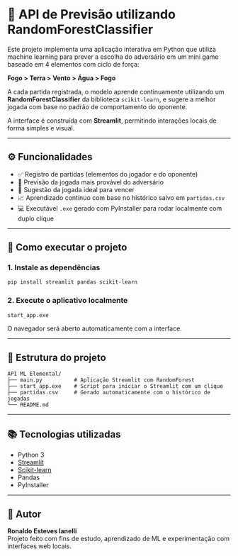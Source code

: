 # 🔮 API de Previsão utilizando RandomForestClassifier

Este projeto implementa uma aplicação interativa em Python que utiliza machine learning para prever a escolha do adversário em um mini game baseado em 4 elementos com ciclo de força:

**Fogo > Terra > Vento > Água > Fogo**

A cada partida registrada, o modelo aprende continuamente utilizando um **RandomForestClassifier** da biblioteca `scikit-learn`, e sugere a melhor jogada com base no padrão de comportamento do oponente.

A interface é construída com **Streamlit**, permitindo interações locais de forma simples e visual.

---

## ⚙️ Funcionalidades

- ✅ Registro de partidas (elementos do jogador e do oponente)
- 🤖 Previsão da jogada mais provável do adversário
- 🎯 Sugestão da jogada ideal para vencer
- 📈 Aprendizado contínuo com base no histórico salvo em `partidas.csv`
- 💻 Executável `.exe` gerado com PyInstaller para rodar localmente com duplo clique

---

## 🚀 Como executar o projeto

### 1. Instale as dependências

```bash
pip install streamlit pandas scikit-learn
```

### 2. Execute o aplicativo localmente

```bash
start_app.exe
```

O navegador será aberto automaticamente com a interface.

---

## 📁 Estrutura do projeto

```
API ML Elemental/
├── main.py          # Aplicação Streamlit com RandomForest
├── start_app.exe    # Script para iniciar o Streamlit com um clique
├── partidas.csv     # Gerado automaticamente com o histórico de jogadas
└── README.md
```

---

## 📚 Tecnologias utilizadas

- Python 3
- [Streamlit](https://streamlit.io)
- [Scikit-learn](https://scikit-learn.org)
- Pandas
- PyInstaller

---

## 📌 Autor

**Ronaldo Esteves Ianelli**  
Projeto feito com fins de estudo, aprendizado de ML e experimentação com interfaces web locais.
